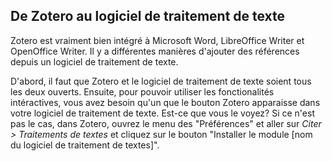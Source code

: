 ## De Zotero au logiciel de traitement de texte

Zotero est vraiment bien intégré à Microsoft Word, LibreOffice Writer et OpenOffice Writer.
Il y a différentes manières d'ajouter des références depuis un logiciel de traitement de texte.

D'abord, il faut que Zotero et le logiciel de traitement de texte soient tous les deux ouverts. Ensuite, pour pouvoir utiliser les fonctionalités intéractives, vous avez besoin qu'un que le bouton Zotero apparaisse dans votre logiciel de traitement de texte. Est-ce que vous le voyez? Si ce n'est pas le cas, dans Zotero, ouvrez le menu des "Préférences" et aller sur *Citer > Traitements de textes* et cliquez sur le bouton "Installer le module [nom du logiciel de traitement de textes]".
